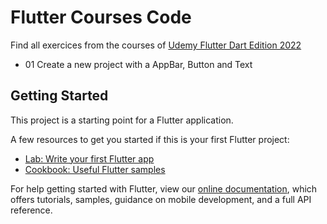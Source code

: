 # Flutter Courses Code

Find all exercices from the courses of [Udemy Flutter Dart Edition 2022](https://www.udemy.com/course/learn-flutter-dart-to-build-ios-android-apps)

- 01 Create a new project with a AppBar, Button and Text

## Getting Started

This project is a starting point for a Flutter application.

A few resources to get you started if this is your first Flutter project:

- [Lab: Write your first Flutter app](https://flutter.dev/docs/get-started/codelab)
- [Cookbook: Useful Flutter samples](https://flutter.dev/docs/cookbook)

For help getting started with Flutter, view our
[online documentation](https://flutter.dev/docs), which offers tutorials,
samples, guidance on mobile development, and a full API reference.
